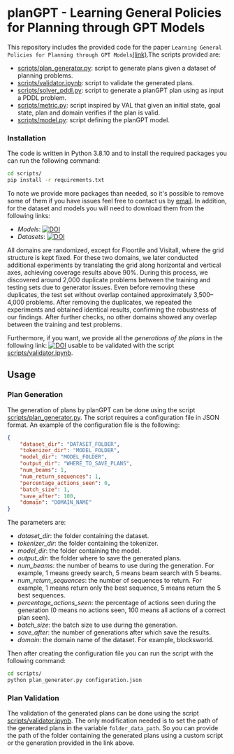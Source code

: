 # planGPT -     Learning General Policies for Planning through GPT Models
This repository includes  the provided code for the paper ```Learning General Policies for Planning through GPT Models```[(link)](https://ojs.aaai.org/index.php/ICAPS/article/download/31510/33670).The scripts provided are:
- [scripts/plan_generator.py](scripts/plans_generator.py): script to generate plans given a dataset of planning problems.
- [scripts/validator.ipynb](scripts/validator.ipynb): script to validate the generated plans.
- [scripts/solver_pddl.py](scripts/solver_pddl.py): script to generate a planGPT plan using as input a PDDL problem.
- [scripts/metric.py](scripts/metric.py): script inspired by VAL that given an initial state, goal state, plan and domain verifies if the plan is valid.
- [scripts/model.py](scripts/model.py): script defining the planGPT model.
### Installation
The code is written in Python 3.8.10 and to install the required packages you can run the following command:
```bash 
cd scripts/
pip install -r requirements.txt
```
To note we provide more packages than needed, so it's possible to remove some of them if you have issues feel free to contact us by [email](mailto:massimiliano.tummolo@unibs.it).
In addition, for the dataset and models you will need to download them from the following links:
- *Models*: [![DOI](https://zenodo.org/badge/DOI/10.5281/zenodo.10908361.svg)](https://doi.org/10.5281/zenodo.10908361)
- *Datasets*: [![DOI](https://zenodo.org/badge/DOI/10.5281/zenodo.10925404.svg)](https://doi.org/10.5281/zenodo.10925404)

All domains are randomized, except for Floortile and Visitall, where the grid structure is kept fixed. For these two domains, we later conducted additional experiments by translating the grid along horizontal and vertical axes, achieving coverage results above 90%. During this process, we discovered around 2,000 duplicate problems between the training and testing sets due to generator issues. Even before removing these duplicates, the test set without overlap contained approximately 3,500–4,000 problems. After removing the duplicates, we repeated the experiments and obtained identical results, confirming the robustness of our findings. After further checks, no other domains showed any overlap between the training and test problems.

Furthermore, if you want, we provide all the *generations of the plans* in the following link: [![DOI](https://zenodo.org/badge/DOI/10.5281/zenodo.10926333.svg)](https://doi.org/10.5281/zenodo.10926333) usable to be validated with the script [scripts/validator.ipynb](scripts/validator.ipynb).
## Usage
### Plan Generation
The generation of plans by planGPT can be done using the script [scripts/plan_generator.py](scripts/plans_generator.py). The script requires a configuration file in JSON format. An example of the configuration file is the following:
```json
{
    "dataset_dir": "DATASET_FOLDER",
    "tokenizer_dir": "MODEL_FOLDER",
    "model_dir": "MODEL_FOLDER",
    "output_dir": "WHERE_TO_SAVE_PLANS",
    "num_beams": 1,
    "num_return_sequences": 1,
    "percentage_actions_seen": 0,
    "batch_size": 1,
    "save_after": 100,
    "domain": "DOMAIN_NAME"
}
```
The parameters are:
- *dataset_dir*: the folder containing the dataset.
- *tokenizer_dir*: the folder containing the tokenizer.
- *model_dir*: the folder containing the model.
- *output_dir*: the folder where to save the generated plans.
- *num_beams*: the number of beams to use during the generation. For example, 1 means greedy search, 5 means beam search with 5 beams.
- *num_return_sequences*: the number of sequences to return. For example, 1 means return only the best sequence, 5 means return the 5 best sequences.
- *percentage_actions_seen*: the percentage of actions seen during the generation (0 means no actions seen, 100 means all actions of a correct plan seen).
- *batch_size*: the batch size to use during the generation.
- *save_after*: the number of generations after which save the results.
- *domain*: the domain name of the dataset. For example, blocksworld.

Then after creating the configuration file you can run the script with the following command:
```bash
cd scripts/
python plan_generator.py configuration.json
```
### Plan Validation
The validation of the generated plans can be done using the script [scripts/validator.ipynb](scripts/validator.ipynb). The only modification needed is to set the path of the generated plans in the variable ```folder_data_path```. So you can provide the path of the folder containing the generated plans using a custom script or the generation provided in the link above. 
